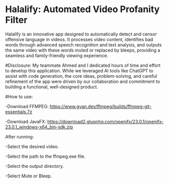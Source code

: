 # Halalify: Automated Video Profanity Filter
Halalify is an innovative app designed to automatically detect and censor offensive language in videos. It processes video content, identifies bad words through advanced speech recognition and text analysis, and outputs the same video with these words muted or replaced by bleeps, providing a seamless and family-friendly viewing experience.

#Disclosure:
My teammate Ahmed and I dedicated hours of time and effort to develop this application. While we leveraged AI tools like ChatGPT to assist with code generation, the core ideas, problem-solving, and careful refinement of the app were driven by our collaboration and commitment to building a functional, well-designed product.

#How to use:

-Download FFMPEG: https://www.gyan.dev/ffmpeg/builds/ffmpeg-git-essentials.7z

-Download JavaFX: https://download2.gluonhq.com/openjfx/23.0.1/openjfx-23.0.1_windows-x64_bin-sdk.zip

After running:

-Select the desired video.

-Select the path to the ffmpeg.exe file.

-Select the output directory.

-Select Mute or Bleep.

